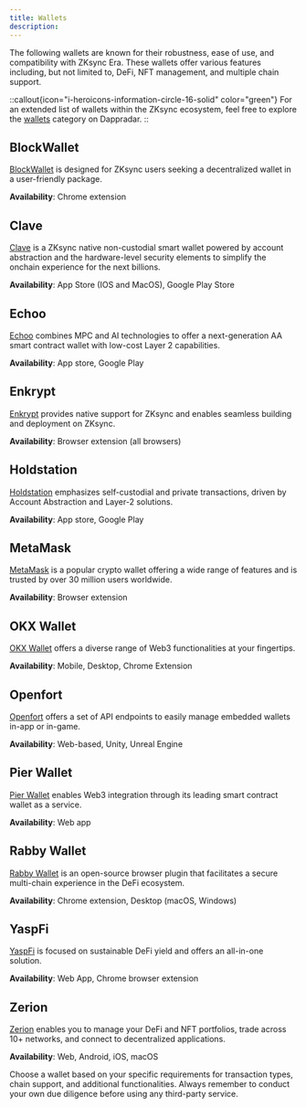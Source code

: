 ```yaml
---
title: Wallets
description:
---
```


The following wallets are known for their robustness, ease of use, and compatibility with ZKsync
Era. These wallets offer various features including, but not limited to, DeFi, NFT management,
and multiple chain support.

::callout{icon="i-heroicons-information-circle-16-solid" color="green"}
For an extended list of wallets within the ZKsync ecosystem, feel free to explore the
[wallets](https://zksync.dappradar.com/ecosystem?category=non_dapps_wallets&page=1)
category on Dappradar.
::

## BlockWallet

[BlockWallet](https://blockwallet.io/networks/zksync-wallet) is designed for ZKsync users seeking
a decentralized wallet in a user-friendly package.

**Availability**: Chrome extension

## Clave

[Clave](https://getclave.io/) is a ZKsync native non-custodial smart wallet powered by account
abstraction and the hardware-level security elements to simplify the onchain experience for the
next billions.

**Availability**: App Store (IOS and MacOS), Google Play Store

## Echoo

[Echoo](https://www.echooo.xyz/) combines MPC and AI technologies to offer a next-generation AA
smart contract wallet with low-cost Layer 2 capabilities.

**Availability**: App store, Google Play

## Enkrypt

[Enkrypt](https://www.enkrypt.com/networks/zksync-wallet/) provides native support for ZKsync and enables seamless building and deployment on ZKsync.

**Availability**: Browser extension (all browsers)

## Holdstation

[Holdstation](https://holdstation.com/) emphasizes self-custodial and private
transactions, driven by Account Abstraction and Layer-2 solutions.

**Availability**: App store, Google Play

## MetaMask

[MetaMask](https://metamask.io/) is a popular crypto wallet offering a wide range of
features and is trusted by over 30 million users worldwide.

**Availability**: Browser extension

## OKX Wallet

[OKX Wallet](https://www.okx.com/web3) offers a diverse range of Web3 functionalities
at your fingertips.

**Availability**: Mobile, Desktop, Chrome Extension

## Openfort

[Openfort](https://openfort.xyz) offers a set of API endpoints to easily manage embedded wallets in-app or in-game.

**Availability**: Web-based, Unity, Unreal Engine

## Pier Wallet

[Pier Wallet](https://www.pierwallet.com/) enables Web3 integration through its leading smart contract wallet as a service.

**Availability**: Web app

## Rabby Wallet

[Rabby Wallet](https://rabby.io/) is an open-source browser plugin that facilitates a secure multi-chain experience in the DeFi ecosystem.

**Availability**: Chrome extension, Desktop (macOS, Windows)

## YaspFi

[YaspFi](https://yasp.fi/) is focused on sustainable DeFi yield and offers an all-in-one solution.

**Availability**: Web App, Chrome browser extension

## Zerion

[Zerion](https://zerion.io/) enables you to manage your DeFi and NFT portfolios, trade across 10+ networks, and connect to decentralized applications.

**Availability**: Web, Android, iOS, macOS

Choose a wallet based on your specific requirements for transaction types, chain
support, and additional functionalities. Always remember to conduct your own due
diligence before using any third-party service.
